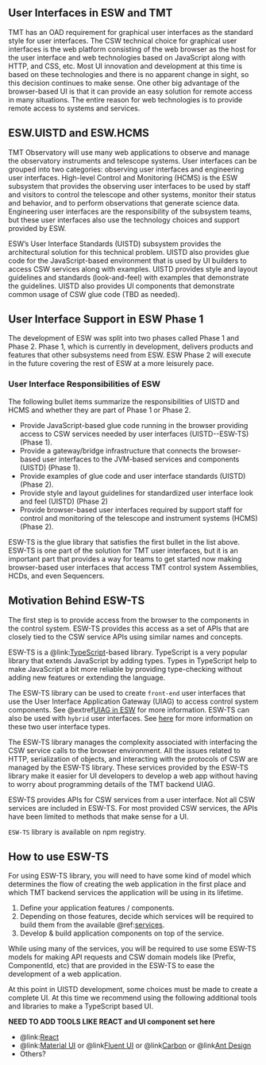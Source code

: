 ## User Interfaces in ESW and TMT

TMT has an OAD requirement for graphical user interfaces as the standard style for user interfaces. The CSW technical choice for
graphical user interfaces is the web platform consisting of the web browser as the host for the user interface and web
technologies based on JavaScript along with HTTP, and CSS, etc. Most UI innovation and development at this time is
based on these technologies and there is no apparent change in sight, so this decision continues to make sense.
One other big advantage of the browser-based UI is that it can provide an easy solution for remote access in many situations.
The entire reason for web technologies is to provide remote access to systems and services.

## ESW.UISTD and ESW.HCMS

TMT Observatory will use many web applications to observe and manage the observatory instruments and telescope systems.
User interfaces can be grouped into two categories: observing user interfaces and engineering user interfaces.
High-level Control and Monitoring (HCMS) is the ESW subsystem that provides the observing user interfaces
to be used by staff and visitors to control the telescope and other systems, monitor their
status and behavior, and to perform observations that generate science data. Engineering user interfaces are
the responsibility of the subsystem teams, but these user interfaces also use the technology choices and support provided
by ESW.

ESW’s User Interface Standards (UISTD) subsystem provides the architectural solution for this technical problem.
UISTD also provides glue code for the JavaScript-based environment that is used by UI builders to access CSW services
along with examples. UISTD provides style and layout guidelines and standards (look-and-feel) with examples that demonstrate
the guidelines. UISTD also provides UI components that demonstrate common usage of CSW glue code (TBD as needed).

## User Interface Support in ESW Phase 1

The development of ESW was split into two phases called Phase 1 and Phase 2. Phase 1, which is currently in development,
delivers products and features that other subsystems need from ESW. ESW Phase 2 will execute in the future covering the
rest of ESW at a more leisurely pace.

### User Interface Responsibilities of ESW
The following bullet items summarize the responsibilities of UISTD and HCMS and whether they are part of Phase 1 or Phase 2.

* Provide JavaScript-based glue code running in the browser providing access to CSW services needed by user interfaces (UISTD--ESW-TS) (Phase 1).
* Provide a gateway/bridge infrastructure that connects the browser-based user interfaces to the JVM-based services and components (UISTD) (Phase 1).
* Provide examples of glue code and user interface standards (UISTD) (Phase 2).
* Provide style and layout guidelines for standardized user interface look and feel (UISTD) (Phase 2)
* Provide browser-based user interfaces required by support staff for control and monitoring of the telescope and instrument systems (HCMS) (Phase 2).

ESW-TS is the glue library that satisfies the first bullet in the list above. ESW-TS is one part of the
solution for TMT user interfaces, but it is an important part that provides a way for teams to get started now
making browser-based user interfaces that access TMT control system Assemblies, HCDs, and even Sequencers.

## Motivation Behind ESW-TS

The first step is to provide access from the browser to the components in the control system. ESW-TS provides this
access as a set of APIs that are closely tied to the CSW service APIs using similar names and concepts.

ESW-TS is a @link:[TypeScript](https://www.typescriptlang.org)-based library. TypeScript is a very popular library
that extends JavaScript by adding types. Types in TypeScript help to make JavaScript a bit more reliable by providing type-checking
without adding new features or extending the language.

The ESW-TS library can be used to create `front-end` user interfaces that
use the User Interface Application Gateway (UIAG) to access control system components. See @extref[UIAG in ESW](esw:uisupport/gateway) for more information.
ESW-TS can also be used with `hybrid` user interfaces. See [here](esw:uisupport/UIOverview) for more information on these
two user interface types.

The ESW-TS library manages the complexity associated with interfacing the CSW service calls to the browser environment.
All the issues related to HTTP, serialization of objects, and interacting with the protocols of CSW are managed by the
ESW-TS library.  These services provided by the ESW-TS library
make it easier for UI developers to develop a web app without having to worry about programming details of the TMT backend UIAG.

ESW-TS provides APIs for CSW services from a user interface. Not all CSW services are included in ESW-TS. For most provided CSW services,
the APIs have been limited to methods that make sense for a UI.

`ESW-TS` library is available on npm registry.


## How to use ESW-TS

For using ESW-TS library, you will need to have some kind of model which determines the flow of creating the web application in the first place and which
TMT backend services the application will be using in its lifetime.

1. Define your application features / components.
1. Depending on those features, decide which services will be required to build them from the available @ref:[services](services/index.md).
1. Develop & build application components on top of the service.

While using many of the services, you will be required to use some ESW-TS models for making API requests and
CSW domain models like (Prefix, ComponentId, etc) that are provided in the ESW-TS to ease the development of a web application.

At this point in UISTD development, some choices must be made to create a complete UI. At this time we recommend using the
following additional tools and libraries to make a TypeScript based UI.

**NEED TO ADD TOOLS LIKE REACT and UI component set here**

* @link:[React](https://reactjs.org)
* @link:[Material UI](https://material-ui.com) or @link[Fluent UI](https://www.fluentd.org) or @link[Carbon](https://www.carbondesignsystem.com) or @link[Ant Design](https://ant.design)
* Others?

